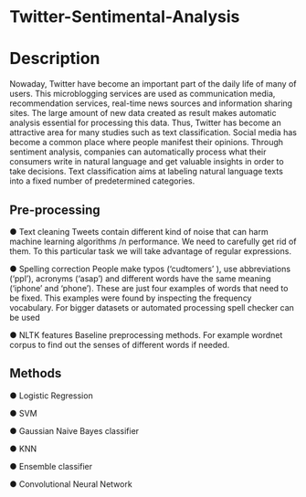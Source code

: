 # Twitter-Sentimental-Analysis
#  Description
Nowaday, Twitter have become an important part of the daily life of many of users. This
microblogging services are used as communication media, recommendation services, real-time
news sources and information sharing sites. The large amount of new data created as result makes
automatic analysis essential for processing this data. Thus, Twitter has become an attractive area
for many studies such as text classification. Social media has become a common place where
people manifest their opinions. Through sentiment analysis, companies can automatically process
what their consumers write in natural language and get valuable insights in order to take decisions.
Text classification aims at labeling natural language texts into a fixed number of predetermined
categories.


## Pre-processing

● Text cleaning 
Tweets contain different kind of noise that can harm machine learning algorithms /n
performance. We need to carefully get rid of them. To this particular task we will take advantage
of regular expressions. 

● Spelling correction 
People make typos (‘cudtomers’ ), use abbreviations (‘ppl’), acronyms (‘asap’) and
different words have the same meaning (‘iphone’ and ‘phone’). These are just four examples of
words that need to be fixed. This examples were found by inspecting the frequency vocabulary.
For bigger datasets or automated processing spell checker can be used 

● NLTK features 
Baseline preprocessing methods. For example wordnet corpus to find out the senses of
different words if needed. 


## Methods

● Logistic Regression 

● SVM 

● Gaussian Naive Bayes classifier 

● KNN 

● Ensemble classifier 

● Convolutional Neural Network 
